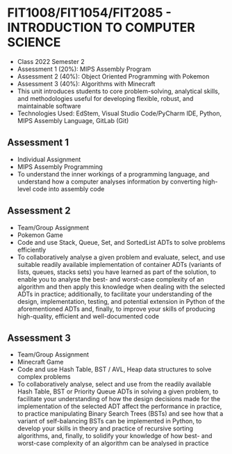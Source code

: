 # FIT1008/FIT1054/FIT2085 - INTRODUCTION TO COMPUTER SCIENCE
- Class 2022 Semester 2
- Assessment 1 (20%): MIPS Assembly Program
- Assessment 2 (40%): Object Oriented Programming with Pokemon 
- Assessment 3 (40%): Algorithms with Minecraft
- This unit introduces students to core problem-solving, analytical skills, and methodologies useful for developing flexible, robust, and maintainable software
- Technologies Used: EdStem, Visual Studio Code/PyCharm IDE, Python, MIPS Assembly Language, GitLab (Git)

## Assessment 1
- Individual Assignment
- MIPS Assembly Programming
- To understand the inner workings of a programming language, and understand how a computer analyses information by converting high-level code into assembly code

## Assessment 2
- Team/Group Assignment
- Pokemon Game 
- Code and use Stack, Queue, Set, and SortedList ADTs to solve problems efficiently
- To collaboratively analyse a given problem and evaluate, select, and use suitable readily available implementation of container ADTs (variants of lists, queues, stacks sets) you have learned as part of the solution, to enable you to analyse the best- and worst-case complexity of an algorithm and then apply this knowledge when dealing with the selected ADTs in practice; additionally, to facilitate your understanding of the design, implementation, testing, and potential extension in Python of the aforementioned ADTs and, finally, to improve your skills of producing high-quality, efficient and well-documented code

## Assessment 3
- Team/Group Assignment
- Minecraft Game 
- Code and use Hash Table, BST / AVL, Heap data structures to solve complex problems
- To collaboratively analyse, select and use from the readily available Hash Table, BST or Priority Queue ADTs in solving a given problem, to facilitate your understanding of how the design decisions made for the implementation of the selected ADT affect the performance in practice, to practice manipulating Binary Search Trees (BSTs) and see how that a variant of self-balancing BSTs can be implemented in Python, to develop your skills in theory and practice of recursive sorting algorithms, and, finally, to solidify your knowledge of how best- and worst-case complexity of an algorithm can be analysed in practice
